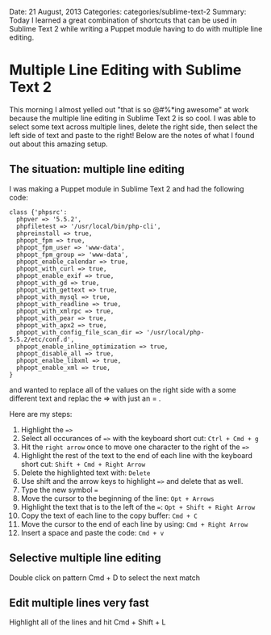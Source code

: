 Date: 21 August, 2013
Categories: categories/sublime-text-2
Summary: Today I learned a great combination of shortcuts that can be used in Sublime Text 2 while writing a Puppet module having to do with multiple line editing.

# Multiple Line Editing with Sublime Text 2
This morning I almost yelled out "that is so @#%*ing awesome" at work because the multiple line editing in Sublime Text 2 is so cool. I was able to select some text across multiple lines, delete the right side, then select the left side of text and paste to the right! Below are the notes of what I found out about this amazing setup.

## The situation: multiple line editing

I was making a Puppet module in Sublime Text 2 and had the following code:

    class {'phpsrc':
      phpver => '5.5.2',
      phpfiletest => '/usr/local/bin/php-cli',
      phpreinstall => true,
      phpopt_fpm => true,
      phpopt_fpm_user => 'www-data',
      phpopt_fpm_group => 'www-data',
      phpopt_enable_calendar => true,
      phpopt_with_curl => true,
      phpopt_enable_exif => true,
      phpopt_with_gd => true,
      phpopt_with_gettext => true,
      phpopt_with_mysql => true,
      phpopt_with_readline => true,
      phpopt_with_xmlrpc => true,
      phpopt_with_pear => true,
      phpopt_with_apx2 => true,
      phpopt_with_config_file_scan_dir => '/usr/local/php-5.5.2/etc/conf.d',
      phpopt_enable_inline_optimization => true,
      phpopt_disable_all => true,
      phpopt_enalbe_libxml => true,
      phpopt_enable_xml => true,
    }

and wanted to replace all of the values on the right side with a some different text and replac the => with just an = .

Here are my steps:

1. Highlight the `=>`
2. Select all occurances of `=>` with the keyboard short cut: `Ctrl + Cmd + g`
3. Hit the `right arrow` once to move one character to the right of the `=>`
4. Highlight the rest of the text to the end of each line with the keyboard short cut: `Shift + Cmd + Right Arrow`
5. Delete the highlighted text with: `Delete`
6. Use shift and the arrow keys to highlight `=>` and delete that as well.
7. Type the new symbol `=`
8. Move the cursor to the beginning of the line: `Opt + Arrows`
9. Highlight the text that is to the left of the `=`: `Opt + Shift + Right Arrow`
10. Copy the text of each line to the copy buffer: `Cmd + C`
11. Move the cursor to the end of each line by using: `Cmd + Right Arrow`
12. Insert a space and paste the code: `Cmd + v`

## Selective multiple line editing

Double click on pattern
Cmd + D to select the next match

## Edit multiple lines very fast

Highlight all of the lines and hit Cmd + Shift + L